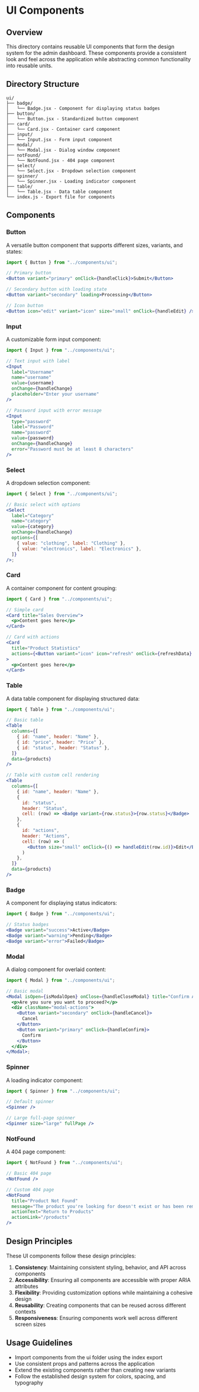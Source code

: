 # UI Components

## Overview

This directory contains reusable UI components that form the design system for the admin dashboard. These components provide a consistent look and feel across the application while abstracting common functionality into reusable units.

## Directory Structure

```
ui/
├── badge/
│   └── Badge.jsx - Component for displaying status badges
├── button/
│   └── Button.jsx - Standardized button component
├── card/
│   └── Card.jsx - Container card component
├── input/
│   └── Input.jsx - Form input component
├── modal/
│   └── Modal.jsx - Dialog window component
├── notFound/
│   └── NotFound.jsx - 404 page component
├── select/
│   └── Select.jsx - Dropdown selection component
├── spinner/
│   └── Spinner.jsx - Loading indicator component
├── table/
│   └── Table.jsx - Data table component
└── index.js - Export file for components
```

## Components

### Button

A versatile button component that supports different sizes, variants, and states:

```jsx
import { Button } from "../components/ui";

// Primary button
<Button variant="primary" onClick={handleClick}>Submit</Button>

// Secondary button with loading state
<Button variant="secondary" loading>Processing</Button>

// Icon button
<Button icon="edit" variant="icon" size="small" onClick={handleEdit} />
```

### Input

A customizable form input component:

```jsx
import { Input } from "../components/ui";

// Text input with label
<Input
  label="Username"
  name="username"
  value={username}
  onChange={handleChange}
  placeholder="Enter your username"
/>

// Password input with error message
<Input
  type="password"
  label="Password"
  name="password"
  value={password}
  onChange={handleChange}
  error="Password must be at least 8 characters"
/>
```

### Select

A dropdown selection component:

```jsx
import { Select } from "../components/ui";

// Basic select with options
<Select
  label="Category"
  name="category"
  value={category}
  onChange={handleChange}
  options={[
    { value: "clothing", label: "Clothing" },
    { value: "electronics", label: "Electronics" },
  ]}
/>;
```

### Card

A container component for content grouping:

```jsx
import { Card } from "../components/ui";

// Simple card
<Card title="Sales Overview">
  <p>Content goes here</p>
</Card>

// Card with actions
<Card
  title="Product Statistics"
  actions={<Button variant="icon" icon="refresh" onClick={refreshData} />}
>
  <p>Content goes here</p>
</Card>
```

### Table

A data table component for displaying structured data:

```jsx
import { Table } from "../components/ui";

// Basic table
<Table
  columns={[
    { id: "name", header: "Name" },
    { id: "price", header: "Price" },
    { id: "status", header: "Status" },
  ]}
  data={products}
/>

// Table with custom cell rendering
<Table
  columns={[
    { id: "name", header: "Name" },
    {
      id: "status",
      header: "Status",
      cell: (row) => <Badge variant={row.status}>{row.status}</Badge>
    },
    {
      id: "actions",
      header: "Actions",
      cell: (row) => (
        <Button size="small" onClick={() => handleEdit(row.id)}>Edit</Button>
      )
    },
  ]}
  data={products}
/>
```

### Badge

A component for displaying status indicators:

```jsx
import { Badge } from "../components/ui";

// Status badges
<Badge variant="success">Active</Badge>
<Badge variant="warning">Pending</Badge>
<Badge variant="error">Failed</Badge>
```

### Modal

A dialog component for overlaid content:

```jsx
import { Modal } from "../components/ui";

// Basic modal
<Modal isOpen={isModalOpen} onClose={handleCloseModal} title="Confirm Action">
  <p>Are you sure you want to proceed?</p>
  <div className="modal-actions">
    <Button variant="secondary" onClick={handleCancel}>
      Cancel
    </Button>
    <Button variant="primary" onClick={handleConfirm}>
      Confirm
    </Button>
  </div>
</Modal>;
```

### Spinner

A loading indicator component:

```jsx
import { Spinner } from "../components/ui";

// Default spinner
<Spinner />

// Large full-page spinner
<Spinner size="large" fullPage />
```

### NotFound

A 404 page component:

```jsx
import { NotFound } from "../components/ui";

// Basic 404 page
<NotFound />

// Custom 404 page
<NotFound
  title="Product Not Found"
  message="The product you're looking for doesn't exist or has been removed."
  actionText="Return to Products"
  actionLink="/products"
/>
```

## Design Principles

These UI components follow these design principles:

1. **Consistency**: Maintaining consistent styling, behavior, and API across components
2. **Accessibility**: Ensuring all components are accessible with proper ARIA attributes
3. **Flexibility**: Providing customization options while maintaining a cohesive design
4. **Reusability**: Creating components that can be reused across different contexts
5. **Responsiveness**: Ensuring components work well across different screen sizes

## Usage Guidelines

- Import components from the ui folder using the index export
- Use consistent props and patterns across the application
- Extend the existing components rather than creating new variants
- Follow the established design system for colors, spacing, and typography
